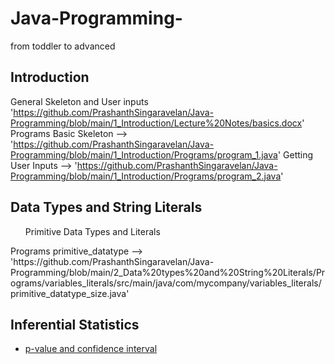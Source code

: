# Java-Programming-
from toddler to advanced

## Introduction
General Skeleton and User inputs 'https://github.com/PrashanthSingaravelan/Java-Programming/blob/main/1_Introduction/Lecture%20Notes/basics.docx'
Programs
  Basic Skeleton --> 'https://github.com/PrashanthSingaravelan/Java-Programming/blob/main/1_Introduction/Programs/program_1.java'
  Getting User Inputs --> 'https://github.com/PrashanthSingaravelan/Java-Programming/blob/main/1_Introduction/Programs/program_2.java'

## Data Types and String Literals
<ul>Primitive Data Types and Literals</ul>
Programs
  primitive_datatype -->
  'https://github.com/PrashanthSingaravelan/Java-Programming/blob/main/2_Data%20types%20and%20String%20Literals/Programs/variables_literals/src/main/java/com/mycompany/variables_literals/primitive_datatype_size.java'

## Inferential Statistics
<ul>
<li> <a href = "https://github.com/PrashanthSingaravelan/Statistics-Deep-Dive/blob/main/Concepts/p-value%20and%20confidence%20interval.docx"> p-value and confidence interval</a> </li>
</ul>